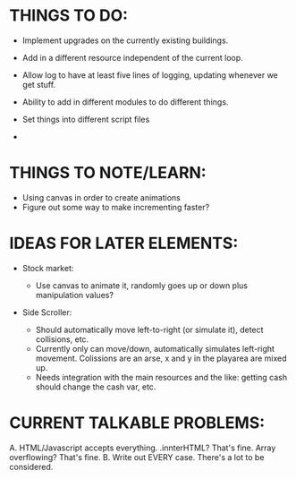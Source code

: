 # THINGS TO DO:

+ Implement upgrades on the currently existing buildings.
+ Add in a different resource independent of the current loop.
+ Allow log to have at least five lines of logging, updating whenever we get stuff.
+ Ability to add in different modules to do different things.

+ Set things into different script files

+ 

# THINGS TO NOTE/LEARN:

+ Using canvas in order to create animations
+ Figure out some way to make incrementing faster?

# IDEAS FOR LATER ELEMENTS:

+ Stock market:
  + Use canvas to animate it, randomly goes up or down plus manipulation values?

+ Side Scroller:
  + Should automatically move left-to-right (or simulate it), detect collisions, etc.
  + Currently only can move/down, automatically simulates left-right movement. Colissions are an arse, x and y in the playarea are mixed up.
  + Needs integration with the main resources and the like: getting cash should change the cash var, etc.

# CURRENT TALKABLE PROBLEMS:

A. HTML/Javascript accepts everything. .innterHTML? That's fine. Array overflowing? That's fine.
B. Write out EVERY case. There's a lot to be considered.